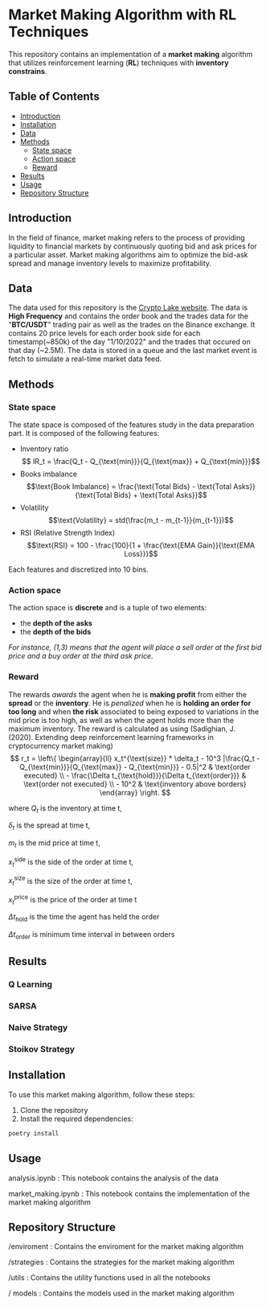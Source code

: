 # Market Making Algorithm with RL Techniques

This repository contains an implementation of a **market making** algorithm that utilizes reinforcement learning (**RL**) techniques with **inventory constrains**.

## Table of Contents
- [Introduction](#introduction)
- [Installation](#installation)
- [Data](#data)
- [Methods](#methods)
  - [State space](#state-space)
  - [Action space](#action-space)
  - [Reward](#reward)
- [Results](#results)
- [Usage](#usage)
- [Repository Structure](#repository-structure)

## Introduction

In the field of finance, market making refers to the process of providing liquidity to financial markets by continuously quoting bid and ask prices for a particular asset. Market making algorithms aim to optimize the bid-ask spread and manage inventory levels to maximize profitability.


## Data
The data used for this repository is the [Crypto Lake website](https://crypto-lake.com/). The data is **High Frequency** and contains the order book and the trades data for the "**BTC/USDT**" trading pair as well as the trades on the Binance exchange. It contains 20 price levels for each order book side for each timestamp(~850k) of the day "1/10/2022" and the trades that occured on that day (~2.5M). The data is stored in a queue and the last market event is fetch to simulate a real-time market data feed.

## Methods

### State space 
The state space is composed of the features study in the data preparation part. It is composed of the following features:
- Inventory ratio
$$ IR_t = \frac{Q_t - Q_{\text{min}}}{Q_{\text{max}} + Q_{\text{min}}}$$
- Books imbalance
$$\text{Book Imbalance} = \frac{\text{Total Bids} - \text{Total Asks}}{\text{Total Bids} + \text{Total Asks}}$$
- Volatility
$$\text{Volatility} = std(\frac{m_t - m_{t-1}}{m_{t-1}})$$
- RSI (Relative Strength Index)
$$\text{RSI} = 100 - \frac{100}{1 + \frac{\text{EMA Gain}}{\text{EMA Loss}}}$$

Each features and discretized into 10 bins. 



### Action space
The action space is **discrete** and is a tuple of two elements: 
- the **depth of the asks**
- the **depth of the bids**

*For instance, (1,3) means that the agent will place a sell order at the first bid price and a buy order at the third ask price.*


### Reward
The rewards *awards* the agent when he is **making profit** from either the **spread** or the **inventory**. He is *penalized* when he is **holding an order for too long** and when **the risk** associated to being exposed to variations in the mid price is too high, as well as when the agent holds more than the maximum inventory.
The reward is calculated as using (Sadighian, J. (2020). Extending deep reinforcement learning frameworks in cryptocurrency market making)
$$
    r_t = \left\{
    \begin{array}{ll}
        x_t^{\text{size}} * \delta_t - 10^3  |\frac{Q_t - Q_{\text{min}}}{Q_{\text{max}} - Q_{\text{min}}} - 0.5|^2 & \text{order executed} \\
        - \frac{\Delta t_{\text{hold}}}{\Delta t_{\text{order}}} & \text{order not executed} \\
        - 10^2 & \text{inventory above borders}
    \end{array}
\right.
$$

where $Q_t$ is the inventory at time t,

$\delta_t$ is the spread at time t,

$m_t$ is the mid price at time t, 

$x_t^{\text{side}}$ is the side of the order at time t, 

$x_t^{\text{size}}$ is the size of the order at time t, 

$x_t^{\text{price}}$ is the price of the order at time t

$\Delta t_{\text{hold}}$ is the time the agent has held the order

$\Delta t_{\text{order}}$ is minimum time interval in between orders

## Results

### Q Learning

### SARSA

### Naive Strategy

### Stoikov Strategy



## Installation

To use this market making algorithm, follow these steps:

1. Clone the repository
2. Install the required dependencies: 
```bash
poetry install
```

## Usage

analysis.ipynb : This notebook contains the analysis of the data

market_making.ipynb : This notebook contains the implementation of the market making algorithm

## Repository Structure
/enviroment : Contains the enviroment for the market making algorithm

/strategies : Contains the strategies for the market making algorithm

/utils : Contains the utility functions used in all the notebooks

/ models : Contains the models used in the market making algorithm
